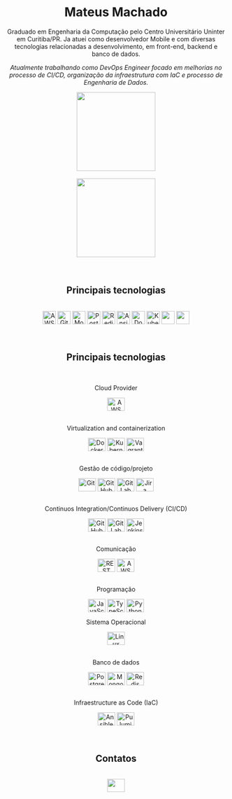 <div align="center">
  <h1>Mateus Machado</h1>
  <p>Graduado em Engenharia da Computação pelo Centro Universitário Uninter em Curitiba/PR. Ja atuei como desenvolvedor Mobile e com diversas tecnologias relacionadas a desenvolvimento, em front-end, backend e banco de dados.<i>

Atualmente trabalhando como DevOps Engineer focado em melhorias no processo de CI/CD, organização da infraestrutura com IaC e processo de Engenharia de Dados.</i></p>
</div>

<div align="center">
  <a href="https://github.com/mat-machado">
    <img height="180em" src="https://github-readme-stats.vercel.app/api?username=mat-machado&show_icons=true&theme=github_dark&include_all_commits=true&count_private=true" />
  </a>
</div>
<br />

<div align="center">
  <a href="https://github.com/mat-machado">
    <img height="180em" src="https://github-readme-stats.vercel.app/api/top-langs/?username=mat-machado&layout=compact&langs_count=8&theme=github_dark" />
  </a>
</div>
<br />

<div align="center">
  <br />
  <h2>Principais tecnologias</h2>
  <br />
  <div style="display: inline_block">
    <img align="center" alt="AWS" height="30" src="https://img.shields.io/badge/Amazon_AWS-FF9900?style=for-the-badge&logo=amazonaws&logoColor=white" />
    <img align="center" alt="GitHub Actions" height="30" src="https://img.shields.io/badge/GitHub_Actions-2088FF?style=for-the-badge&logo=github-actions&logoColor=white" />
    <img align="center" alt="MongoDB" height="30" src="https://img.shields.io/badge/MongoDB-4EA94B?style=for-the-badge&logo=mongodb&logoColor=white" />
    <img align="center" alt="PostgreSQL" height="30" src="https://img.shields.io/badge/PostgreSQL-316192?style=for-the-badge&logo=postgresql&logoColor=white" />
    <img align="center" alt="Redis" height="30" src="https://img.shields.io/badge/redis-%23DD0031.svg?&style=for-the-badge&logo=redis&logoColor=white" />
    <img align="center" alt="Ansible" height="30" src="https://img.shields.io/badge/Ansible-000000?style=for-the-badge&logo=ansible&logoColor=white" />
    <img align="center" alt="Docker" height="30" src="https://img.shields.io/badge/Docker-2CA5E0?style=for-the-badge&logo=docker&logoColor=white" />
    <img align="center" alt="Kubernetes" height="30" src="https://img.shields.io/badge/kubernetes-326ce5.svg?&style=for-the-badge&logo=kubernetes&logoColor=white" />
    <img align="center" alt="" height="30" src="" />
    <img align="center" alt="" height="30" src="" />
  </div>
  <br />
</div>


<div align="center">
  <br />
  <h2>Principais tecnologias</h2>
  <br />
  <p>Cloud Provider</p>
  <div style="display: inline_block">
    <img align="center" alt="AWS" height="30" width="40" src="https://cdn.jsdelivr.net/gh/devicons/devicon@master/icons/amazonwebservices/amazonwebservices-original.svg" />
  </div>
  <br />
  <p>Virtualization and containerization</p>
  <div style="display: inline_block">
    <img align="center" alt="Docker" height="30" width="40" src="https://cdn.jsdelivr.net/gh/devicons/devicon@master/icons/docker/docker-original.svg" />
    <img align="center" alt="Kubernetes" height="30" width="40" src="https://cdn.jsdelivr.net/gh/devicons/devicon@master/icons/kubernetes/kubernetes-plain.svg" />
    <img align="center" alt="Vagrant" height="30" width="40" src="https://cdn.jsdelivr.net/gh/devicons/devicon@master/icons/vagrant/vagrant-original.svg" />
  </div>
  <br />
  <p>Gestão de código/projeto</p>
  <div style="display: inline_block">
    <img align="center" alt="Git" height="30" width="40" src="https://cdn.jsdelivr.net/gh/devicons/devicon@master/icons/git/git-original.svg" />
    <img align="center" alt="GitHub" height="30" width="40" src="https://cdn.jsdelivr.net/gh/devicons/devicon@master/icons/github/github-original.svg" />
    <img align="center" alt="GitLab" height="30" width="40" src="https://cdn.jsdelivr.net/gh/devicons/devicon@master/icons/gitlab/gitlab-original.svg" />
    <img align="center" alt="Jira" height="30" width="40" src="https://cdn.jsdelivr.net/gh/devicons/devicon@master/icons/jira/jira-original.svg" />
  </div>
  <br />
  <p>Continuos Integration/Continuos Delivery (CI/CD)</p>
  <div style="display: inline_block">
    <img align="center" alt="GitHub" height="30" width="40" src="https://cdn.jsdelivr.net/gh/devicons/devicon@master/icons/github/github-original.svg" />
    <img align="center" alt="GitLab" height="30" width="40" src="https://cdn.jsdelivr.net/gh/devicons/devicon@master/icons/gitlab/gitlab-original.svg" />
    <img align="center" alt="Jenkins" height="30" width="40" src="https://cdn.jsdelivr.net/gh/devicons/devicon@master/icons/jenkins/jenkins-original.svg" />
  </div>
  <br />
  <p>Comunicação</p>
  <div style="display: inline_block">
    <img align="center" alt="REST" height="30" width="40" src="" />
    <img align="center" alt="AWS SQS/SNS" height="30" width="40" src="" />
  </div>
  <br />
  <p>Programação</p>
  <div style="display: inline_block">
    <img align="center" alt="JavaScript" height="30" width="40" src="https://cdn.jsdelivr.net/gh/devicons/devicon@master/icons/javascript/javascript-original.svg" />
    <img align="center" alt="TypeScript" height="30" width="40" src="https://cdn.jsdelivr.net/gh/devicons/devicon@master/icons/typescript/typescript-original.svg" />
    <img align="center" alt="Python" height="30" width="40" src="https://cdn.jsdelivr.net/gh/devicons/devicon@master/icons/python/python-original.svg" />
  </div>
  <p>Sistema Operacional</p>
  <div style="display: inline_block">
    <img align="center" alt="Linux" height="30" width="40" src="https://cdn.jsdelivr.net/gh/devicons/devicon@master/icons/linux/linux-original.svg" />
  </div>
  <br />
  <p>Banco de dados</p>
  <div style="display: inline_block">
    <img align="center" alt="PostgreSQL" height="30" width="40" src="https://cdn.jsdelivr.net/gh/devicons/devicon@master/icons/postgresql/postgresql-original.svg" />
    <img align="center" alt="MongoDB" height="30" width="40" src="https://cdn.jsdelivr.net/gh/devicons/devicon@master/icons/mongodb/mongodb-original.svg" />
    <img align="center" alt="Redis" height="30" width="40" src="https://cdn.jsdelivr.net/gh/devicons/devicon@master/icons/redis/redis-original.svg" />
  </div>
  <br />
  <p>Infraestructure as Code (IaC)</p>
  <div style="display: inline_block">
      <img align="center" alt="Ansible" height="30" width="40" src="" />
      <img align="center" alt="Pulumi" height="30" width="40" src="" />
  </div>
</div>
<br />

<div align="center"> 
  <br />
  <h2>Contatos</h2>
  <br />
  <a href="https://www.linkedin.com/in/mateus-v-machado" target="_blank">
    <img height="30" width="40" src="https://cdn.jsdelivr.net/gh/devicons/devicon/icons/linkedin/linkedin-original.svg" />
  </a> 
</div>
